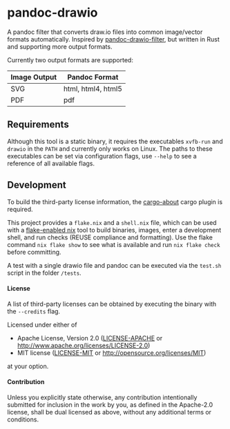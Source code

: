 <!--
SPDX-FileCopyrightText: 2022 localthomas
SPDX-License-Identifier: MIT OR Apache-2.0
 -->

# pandoc-drawio

A pandoc filter that converts draw.io files into common image/vector formats automatically.
Inspired by [pandoc-drawio-filter](https://github.com/tfc/pandoc-drawio-filter), but written in Rust and supporting more output formats.

Currently two output formats are supported:

| Image Output | Pandoc Format |
| ------------ | ------------- |
| SVG | html, html4, html5 |
| PDF | pdf |

## Requirements

Although this tool is a static binary, it requires the executables `xvfb-run` and `drawio` in the `PATH` and currently only works on Linux.
The paths to these executables can be set via configuration flags, use `--help` to see a reference of all available flags.

## Development

To build the third-party license information, the [cargo-about](https://github.com/EmbarkStudios/cargo-about) cargo plugin is required.

This project provides a `flake.nix` and a `shell.nix` file, which can be used with a [flake-enabled nix](https://nixos.wiki/wiki/Flakes) tool to build binaries, images, enter a development shell, and run checks (REUSE compliance and formatting).
Use the flake command `nix flake show` to see what is available and run `nix flake check` before committing.

A test with a single drawio file and pandoc can be executed via the `test.sh` script in the folder `/tests`.

#### License

A list of third-party licenses can be obtained by executing the binary with the `--credits` flag.

Licensed under either of

* Apache License, Version 2.0
  ([LICENSE-APACHE](LICENSES/Apache-2.0.txt) or http://www.apache.org/licenses/LICENSE-2.0)
* MIT license
  ([LICENSE-MIT](LICENSES/MIT.txt) or http://opensource.org/licenses/MIT)

at your option.

#### Contribution

Unless you explicitly state otherwise, any contribution intentionally submitted
for inclusion in the work by you, as defined in the Apache-2.0 license, shall be
dual licensed as above, without any additional terms or conditions.
